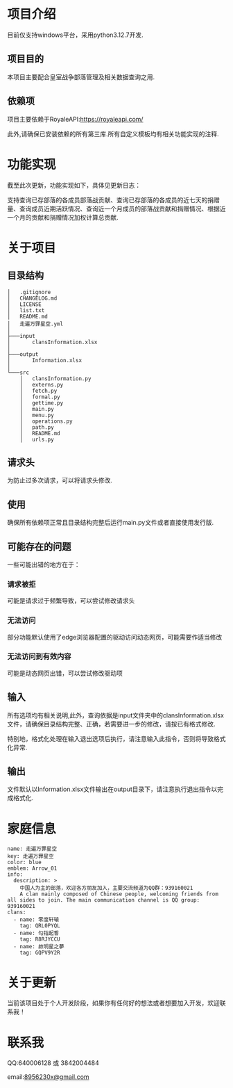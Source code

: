 # 项目介绍
目前仅支持windows平台，采用python3.12.7开发.
## 项目目的
本项目主要配合皇室战争部落管理及相关数据查询之用.
## 依赖项
项目主要依赖于RoyaleAPI:https://royaleapi.com/

此外,请确保已安装依赖的所有第三库.所有自定义模板均有相关功能实现的注释.
# 功能实现
截至此次更新，功能实现如下，具体见更新日志：

支持查询已存部落的各成员部落战贡献、查询已存部落的各成员的近七天的捐赠量、查询成员近期活跃情况、查询近一个月成员的部落战贡献和捐赠情况、根据近一个月的贡献和捐赠情况加权计算总贡献.
# 关于项目
## 目录结构
```
│   .gitignore
│   CHANGELOG.md
│   LICENSE
│   list.txt
│   README.md
│   走遍万罪星空.yml
│       
├───input
│       clansInformation.xlsx
│       
├───output
│       Information.xlsx
│       
└───src
    │   clansInformation.py
    │   externs.py
    │   fetch.py
    │   formal.py
    │   gettime.py
    │   main.py
    │   menu.py
    │   operations.py
    │   path.py
    │   README.md
    │   urls.py
```
## 请求头
为防止过多次请求，可以将请求头修改.
## 使用
确保所有依赖项正常且目录结构完整后运行main.py文件或者直接使用发行版.

## 可能存在的问题
一些可能出错的地方在于：
### 请求被拒
可能是请求过于频繁导致，可以尝试修改请求头
### 无法访问
部分功能默认使用了edge浏览器配置的驱动访问动态网页，可能需要作适当修改
### 无法访问到有效内容
可能是动态网页出错，可以尝试修改驱动项
## 输入
所有选项均有相关说明,此外，查询依据是input文件夹中的clansInformation.xlsx文件，请确保目录结构完整、正确，若需要进一步的修改，请按已有格式修改.

特别地，格式化处理在输入退出选项后执行，请注意输入此指令，否则将导致格式化异常.
## 输出
文件默认以Information.xlsx文件输出在output目录下，请注意执行退出指令以完成格式化.
# 家庭信息
```
name: 走遍万罪星空
key: 走遍万罪星空
color: blue
emblem: Arrow_01
info:
  description: >
    中国人为主的部落，欢迎各方朋友加入，主要交流频道为QQ群：939160021
    A clan mainly composed of Chinese people, welcoming friends from all sides to join. The main communication channel is QQ group: 939160021
clans:
  - name: 零度轩辕
    tag: QRL0PYQL
  - name: 勾指起誓
    tag: R8RJYCCU
  - name: 啟明星之夢
    tag: GQPV9Y2R
```
# 关于更新
当前该项目处于个人开发阶段，如果你有任何好的想法或者想要加入开发，欢迎联系我！
# 联系我
QQ:640006128 或 3842004484

email:8956230x@gmail.com